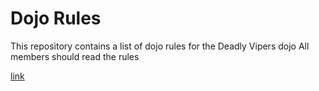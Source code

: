 Dojo Rules
==========

This repository contains a list of dojo rules for the Deadly Vipers dojo
All members should read the rules

[link](https://github.com/deadlyvipers)
